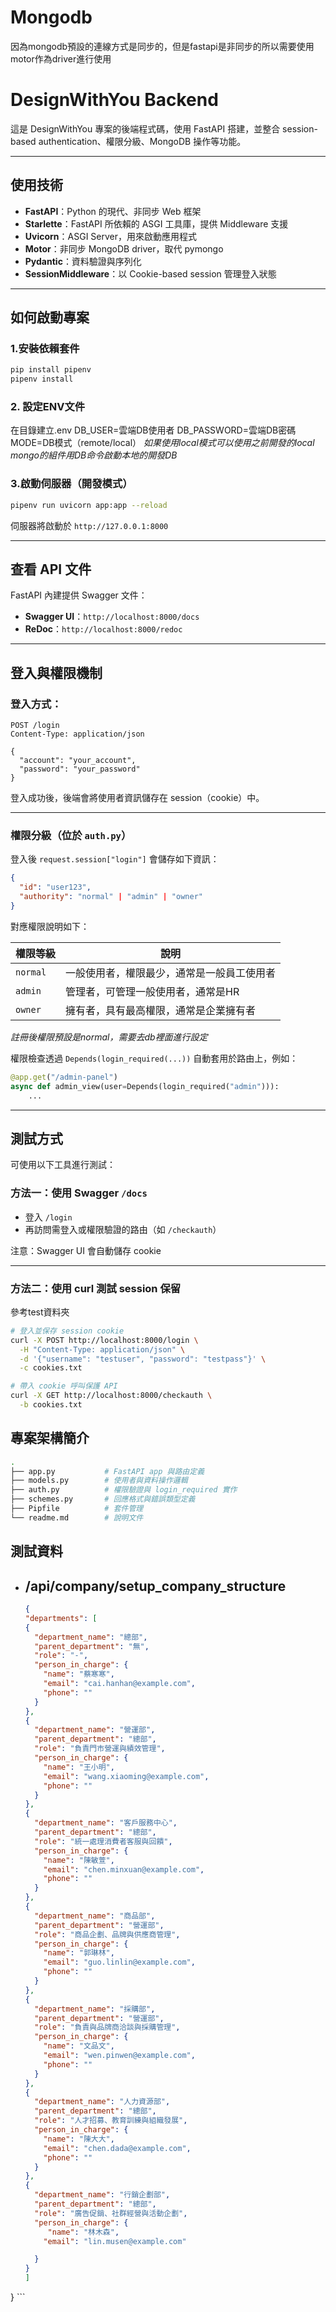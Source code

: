 # Mongodb
因為mongodb預設的連線方式是同步的，但是fastapi是非同步的所以需要使用motor作為driver進行使用


# DesignWithYou Backend

這是 DesignWithYou 專案的後端程式碼，使用 FastAPI 搭建，並整合 session-based authentication、權限分級、MongoDB 操作等功能。

---

## 使用技術

- **FastAPI**：Python 的現代、非同步 Web 框架
- **Starlette**：FastAPI 所依賴的 ASGI 工具庫，提供 Middleware 支援
- **Uvicorn**：ASGI Server，用來啟動應用程式
- **Motor**：非同步 MongoDB driver，取代 pymongo
- **Pydantic**：資料驗證與序列化
- **SessionMiddleware**：以 Cookie-based session 管理登入狀態

---

## 如何啟動專案

### 1.安裝依賴套件
```bash
pip install pipenv
pipenv install
```

### 2. 設定ENV文件
在目錄建立.env
DB_USER=雲端DB使用者
DB_PASSWORD=雲端DB密碼
MODE=DB模式（remote/local）
*如果使用local模式可以使用之前開發的local mongo的組件用DB命令啟動本地的開發DB*

### 3.啟動伺服器（開發模式）
```bash
pipenv run uvicorn app:app --reload
```

伺服器將啟動於 `http://127.0.0.1:8000`

---

## 查看 API 文件

FastAPI 內建提供 Swagger 文件：
- **Swagger UI**：`http://localhost:8000/docs`
- **ReDoc**：`http://localhost:8000/redoc`

---

## 登入與權限機制

### 登入方式：
```http
POST /login
Content-Type: application/json

{
  "account": "your_account",
  "password": "your_password"
}
```

登入成功後，後端會將使用者資訊儲存在 session（cookie）中。

---

### 權限分級（位於 `auth.py`）

登入後 `request.session["login"]` 會儲存如下資訊：

```json
{
  "id": "user123",
  "authority": "normal" | "admin" | "owner"
}
```

對應權限說明如下：

| 權限等級 | 說明 |
|----------|------|
| `normal` | 一般使用者，權限最少，通常是一般員工使用者 |
| `admin`  | 管理者，可管理一般使用者，通常是HR |
| `owner`  | 擁有者，具有最高權限，通常是企業擁有者 |
*註冊後權限預設是normal，需要去db裡面進行設定*

權限檢查透過 `Depends(login_required(...))` 自動套用於路由上，例如：

```python
@app.get("/admin-panel")
async def admin_view(user=Depends(login_required("admin"))):
    ...
```

---

## 測試方式

可使用以下工具進行測試：

### 方法一：使用 Swagger `/docs`
- 登入 `/login`
- 再訪問需登入或權限驗證的路由（如 `/checkauth`）

注意：Swagger UI 會自動儲存 cookie

---

### 方法二：使用 curl 測試 session 保留
參考test資料夾

```bash
# 登入並保存 session cookie
curl -X POST http://localhost:8000/login \
  -H "Content-Type: application/json" \
  -d '{"username": "testuser", "password": "testpass"}' \
  -c cookies.txt

# 帶入 cookie 呼叫保護 API
curl -X GET http://localhost:8000/checkauth \
  -b cookies.txt
```

## 專案架構簡介

```bash
.
├── app.py           # FastAPI app 與路由定義
├── models.py        # 使用者與資料操作邏輯
├── auth.py          # 權限驗證與 login_required 實作
├── schemes.py       # 回應格式與錯誤類型定義
├── Pipfile          # 套件管理
└── readme.md        # 說明文件
```


## 測試資料
- /api/company/setup_company_structure
  - 
    ```json
  {
  "departments": [
    {
      "department_name": "總部",
      "parent_department": "無",
      "role": "-",
      "person_in_charge": {
        "name": "蔡寒寒",
        "email": "cai.hanhan@example.com",
        "phone": ""
      }
    },
    {
      "department_name": "營運部",
      "parent_department": "總部",
      "role": "負責門市營運與績效管理",
      "person_in_charge": {
        "name": "王小明",
        "email": "wang.xiaoming@example.com",
        "phone": ""
      }
    },
    {
      "department_name": "客戶服務中心",
      "parent_department": "總部",
      "role": "統一處理消費者客服與回饋",
      "person_in_charge": {
        "name": "陳敏萱",
        "email": "chen.minxuan@example.com",
        "phone": ""
      }
    },
    {
      "department_name": "商品部",
      "parent_department": "營運部",
      "role": "商品企劃、品牌與供應商管理",
      "person_in_charge": {
        "name": "郭琳林",
        "email": "guo.linlin@example.com",
        "phone": ""
      }
    },
    {
      "department_name": "採購部",
      "parent_department": "營運部",
      "role": "負責與品牌商洽談與採購管理",
      "person_in_charge": {
        "name": "文品文",
        "email": "wen.pinwen@example.com",
        "phone": ""
      }
    },
    {
      "department_name": "人力資源部",
      "parent_department": "總部",
      "role": "人才招募、教育訓練與組織發展",
      "person_in_charge": {
        "name": "陳大大",
        "email": "chen.dada@example.com",
        "phone": ""
      }
    },
    {
      "department_name": "行銷企劃部",
      "parent_department": "總部",
      "role": "廣告促銷、社群經營與活動企劃",
      "person_in_charge": {
         "name": "林木森",
        "email": "lin.musen@example.com"

      }
    }
  ]
}
        ```
